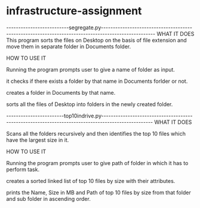 # infrastructure-assignment
--------------------------segregate.py----------------------------------------------------------------------------------------------------
WHAT IT DOES
This program sorts the files on Desktop on the basis of file extension and move them in 
separate folder in Documents folder.

HOW TO USE IT

Running the program prompts user to give a name of folder as input.

it checks if there exists a folder by that name in Documents forlder or not.

creates a folder in Documents by that name.

sorts all the files of Desktop into folders in the newly created folder.

------------------------top10indrive.py---------------------------------------------------------------------------------------------------
WHAT IT DOES

Scans all the folders recursively and then identifies the top 10 files which have 
the largest size in it.

HOW TO USE IT

Running the program prompts user to give path of folder in which it has to perform task.

creates a sorted linked list of top 10 files by size with their attributes.

prints the Name, Size in MB and Path 
of top 10 files by size from that folder and sub folder in ascending order.
